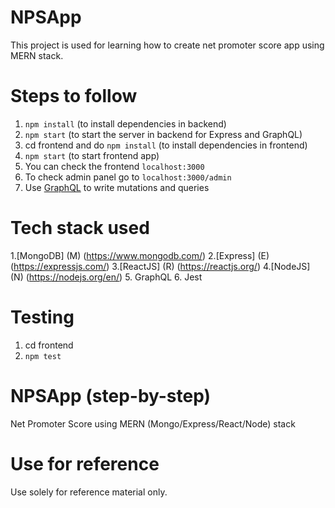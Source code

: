 # NPSApp

This project is used for learning how to create net promoter score app using MERN stack.

# Steps to follow

1. `npm install` (to install dependencies in backend)
2. `npm start` (to start the server in backend for Express and GraphQL)
3. cd frontend and do `npm install` (to install dependencies in frontend)
4. `npm start` (to start frontend app)
5. You can check the frontend `localhost:3000`
6. To check admin panel go to `localhost:3000/admin`
7. Use [GraphQL](https://graphql.org/) to write mutations and queries

# Tech stack used

1.[MongoDB] (M) (https://www.mongodb.com/) 2.[Express] (E) (https://expressjs.com/) 3.[ReactJS] (R) (https://reactjs.org/) 4.[NodeJS] (N) (https://nodejs.org/en/) 5. GraphQL 6. Jest

# Testing

1. cd frontend
2. `npm test`

# NPSApp (step-by-step)

Net Promoter Score using MERN (Mongo/Express/React/Node) stack

# Use for reference

Use solely for reference material only.

